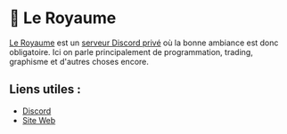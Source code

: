 # 👑 Le Royaume

[Le Royaume](https://royaume.world/) est un [serveur Discord privé](https://discord.gg/u27fTJnZhq) où la bonne ambiance est donc obligatoire. Ici on parle principalement de programmation, trading, graphisme et d'autres choses encore.

## Liens utiles :
* [Discord](https://discord.gg/u27fTJnZhq)
* [Site Web](https://royaume.world/)
